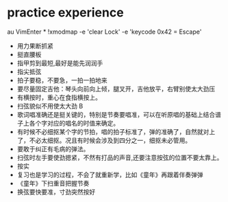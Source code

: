 # practice experience
au VimEnter * !xmodmap -e 'clear Lock' -e 'keycode 0x42 = Escape'
* 用力果断抓紧
* 挺直腰板
* 指甲剪到最短,最好是能先润润手
* 指尖抵弦
* 拍子要稳，不要急，一拍一拍地来
* 要尽量固定吉他：琴头向前向上倾，腿叉开，吉他放平，右臂别使太大劲压
*  有横按时，重心在食指横按上。
* 扫弦貌似不用使太大劲
    B
* 歌词唱准确还是挺关键的，特别是节奏要唱准，可以在听原唱的基础上结合谱子上各个字对应的唱名的时值来确定。
* 有时候不必细抠某个字的节拍，唱的拍子标准了，弹的准确了，自然就对上了，不必太细抠。况且有时候会涉及到四分之一，细抠未必管用。
* 要敢于纠正有毛病的弹法。
* 扫弦时左手要使劲摁紧，不然有打品的声音,还要注意按弦的位置不要太靠上。
* 按实
* 复习也是学习的过程，不会了就重新学，比如《童年》再跟着伴奏弹弹
* 《童年》下扫重音把握节奏
* 换弦要快要准，寸劲突然按好
